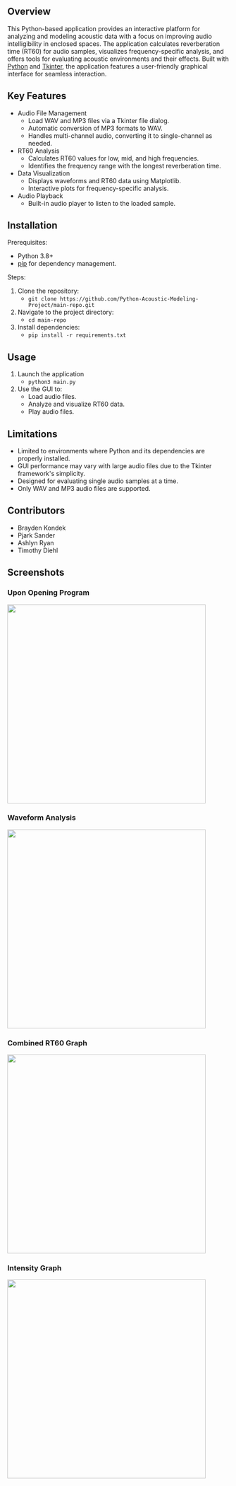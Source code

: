 Overview
-
This Python-based application provides an interactive platform for analyzing and modeling acoustic data with a focus on improving audio intelligibility in enclosed spaces. The application calculates reverberation time (RT60) for audio samples, visualizes frequency-specific analysis, and offers tools for evaluating acoustic environments and their effects. Built with [Python](https://docs.python.org/3) and [Tkinter](https://docs.python.org/3/library/tkinter.html), the application features a user-friendly graphical interface for seamless interaction.

Key Features
-
+ Audio File Management
  + Load WAV and MP3 files via a Tkinter file dialog.
  + Automatic conversion of MP3 formats to WAV.
  + Handles multi-channel audio, converting it to single-channel as needed.
+ RT60 Analysis
  + Calculates RT60 values for low, mid, and high frequencies.
  + Identifies the frequency range with the longest reverberation time.
+ Data Visualization
  + Displays waveforms and RT60 data using Matplotlib.
  + Interactive plots for frequency-specific analysis.
+ Audio Playback
  + Built-in audio player to listen to the loaded sample.

Installation
-
Prerequisites:
+ Python 3.8+
+ [pip](https://pip.pypa.io/en/stable) for dependency management.

Steps:

1. Clone the repository:
   + ```git clone https://github.com/Python-Acoustic-Modeling-Project/main-repo.git```
2. Navigate to the project directory:
   + ```cd main-repo```
3. Install dependencies:
   + ```pip install -r requirements.txt```

Usage
-
1. Launch the application
   + ```python3 main.py```
2. Use the GUI to:
   + Load audio files.
   + Analyze and visualize RT60 data.
   + Play audio files.

Limitations
-
+ Limited to environments where Python and its dependencies are properly installed.
+ GUI performance may vary with large audio files due to the Tkinter framework's simplicity.
+ Designed for evaluating single audio samples at a time.
+ Only WAV and MP3 audio files are supported.

Contributors
-
+ Brayden Kondek
+ Pjark Sander
+ Ashlyn Ryan
+ Timothy Diehl

Screenshots
-
### Upon Opening Program
  <img src="https://assets.bradykondek.com/files/spidam-project/upon-open.png" width="450" height="450">

### Waveform Analysis
  <img src="https://assets.bradykondek.com/files/spidam-project/waveform-analysis.png" width="450" height="450">

### Combined RT60 Graph
  <img src="https://assets.bradykondek.com/files/spidam-project/combined-rt60.png" width="450" height="450">

### Intensity Graph
  <img src="https://assets.bradykondek.com/files/spidam-project/intensity-graph.png" width="450" height="450">